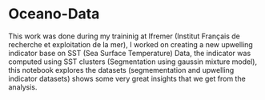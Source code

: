 # Oceano-Data
This work was done during my traininig at Ifremer (Institut Français de recherche et exploitation de la mer), I worked on creating a new upwelling indicator base on SST (Sea Surface Temperature) Data, the indicator was computed using SST clusters (Segmentation using gaussin mixture model), this notebook explores the datasets (segmementation and upwelling indicator datasets) shows some very great insights that we get from the analysis.
